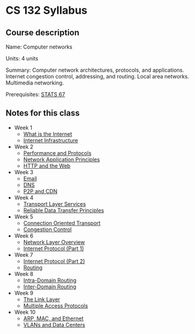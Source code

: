 # CS 132 Syllabus

## Course description

Name: Computer networks

Units: 4 units

Summary: Computer network architectures, protocols, and applications. Internet congestion control, addressing, and routing. Local area networks. Multimedia networking.

Prerequisites: [STATS 67](../../summer-2020/stats-67/syllabus.md)

## Notes for this class

- Week 1
    - [What is the Internet](./week1/what-is-the-internet.md)
    - [Internet Infrastructure](./week1/internet-infrastructure.md)
- Week 2
    - [Performance and Protocols](./week2/performance-and-protocols.md)
    - [Network Application Principles](./week2/network-application-principles.md)
    - [HTTP and the Web](./week2/http-and-the-web.md)
- Week 3
    - [Email](./week3/email.md)
    - [DNS](./week3/dns.md)
    - [P2P and CDN](./week3/p2p-and-cdn.md)
- Week 4
    - [Transport Layer Services](./week4/transport-layer-services.md)
    - [Reliable Data Transfer Principles](./week4/reliable-data-transfer-principles.md)
- Week 5
    - [Connection Oriented Transport](./week5/connection-oriented-transport.md)
    - [Congestion Control](./week5/congestion-control.md)
- Week 6
    - [Network Layer Overview](./week6/network-layer-overview.md)
    - [Internet Protocol (Part 1)](./week6/internet-protocol-part-1.md)
- Week 7
    - [Internet Protocol (Part 2)](./week7/internet-protocol-part-2.md)
    - [Routing](./week7/routing.md)
- Week 8
    - [Intra-Domain Routing](./week8/intra-domain-routing.md)
    - [Inter-Domain Routing](./week8/inter-domain-routing.md)
- Week 9
    - [The Link Layer](./week9/the-link-layer.md)
    - [Multiple Access Protocols](./week9/multiple-access--protocols.md)
- Week 10
    - [ARP, MAC, and Ethernet](./week10/arp-mac-and-ethernet.md)
    - [VLANs and Data Centers](./week10/vlan-and-data-centers.md)
